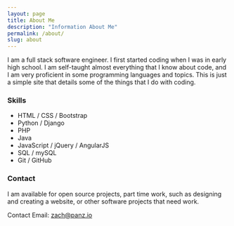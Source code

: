 ```yaml
---
layout: page
title: About Me
description: "Information About Me"
permalink: /about/
slug: about
---
```


I am a full stack software engineer. I first started coding when I was in early high school. I am self-taught almost everything that I know about code, and I am very proficient in some programming languages and topics. This is just a simple site that details some of the things that I do with coding.



### Skills

- HTML / CSS / Bootstrap
- Python / Django
- PHP
- Java
- JavaScript / jQuery / AngularJS
- SQL / mySQL
- Git / GitHub

### Contact

I am available for open source projects, part time work, such as designing and creating a website, or other software projects that need work.

Contact Email: <a href="mailto:zach@panz.io">zach@panz.io</a>
